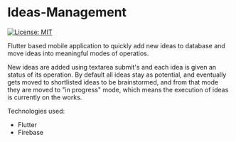 # Ideas-Management

[![License: MIT](https://img.shields.io/badge/License-MIT-yellow.svg)](https://opensource.org/licenses/MIT)



Flutter based mobile application to quickly add new ideas to database and move ideas into meaningful modes of operatios.

New ideas are added using textarea submit's and each idea is given an status of its operation. By default all ideas stay as potential, and eventually gets moved to shortlisted ideas to be brainstormed, and from that mode they are moved to "in progress" mode, which means the execution of ideas is currently on the works.

Technologies used:
- Flutter
- Firebase

